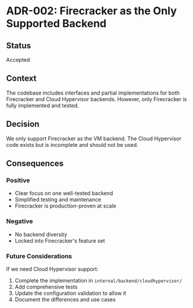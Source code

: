# ADR-002: Firecracker as the Only Supported Backend

## Status
Accepted

## Context
The codebase includes interfaces and partial implementations for both Firecracker and Cloud Hypervisor backends. However, only Firecracker is fully implemented and tested.

## Decision
We only support Firecracker as the VM backend. The Cloud Hypervisor code exists but is incomplete and should not be used.

## Consequences

### Positive
- Clear focus on one well-tested backend
- Simplified testing and maintenance
- Firecracker is production-proven at scale

### Negative
- No backend diversity
- Locked into Firecracker's feature set

### Future Considerations
If we need Cloud Hypervisor support:
1. Complete the implementation in `internal/backend/cloudhypervisor/`
2. Add comprehensive tests
3. Update the configuration validation to allow it
4. Document the differences and use cases